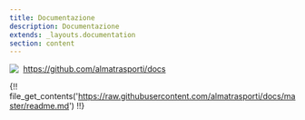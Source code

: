 ```yaml
---
title: Documentazione
description: Documentazione
extends: _layouts.documentation
section: content
---
```


<img style="float: left; margin:auto; margin-right: 8px;" src="/assets/img/GitHub-Mark-32px.png"><a href="https://github.com/almatrasporti/docs" target="_blank">https://github.com/almatrasporti/docs</a>

{!! file_get_contents('https://raw.githubusercontent.com/almatrasporti/docs/master/readme.md') !!}
